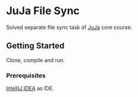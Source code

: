 # JuJa File Sync
Solved separate file sync task of [JuJa](https://juja.com.ua/) core course.

## Getting Started
Clone, compile and run.

### Prerequisites
[IntelliJ IDEA](https://www.jetbrains.com/idea/) as IDE.

